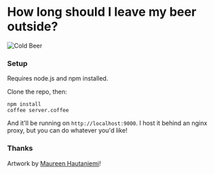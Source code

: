 # How long should I leave my beer outside?

![Cold Beer](http://howlongshouldileavethisbeeroutside.biz/static/img/coldbeer.png)

### Setup

Requires node.js and npm installed.

Clone the repo, then:

```
npm install
coffee server.coffee
```

And it'll be running on `http://localhost:9000`. I host it behind an nginx proxy, but you can do whatever you'd like!

### Thanks

Artwork by [Maureen Hautaniemi](http://about.me/maureenh)!